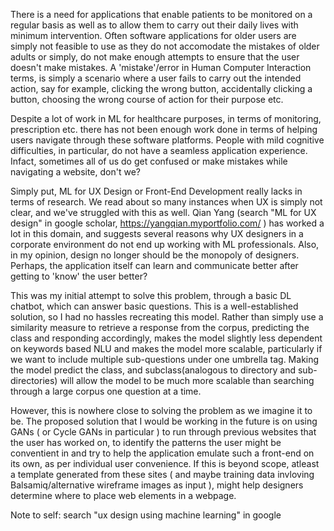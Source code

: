 There is a need for applications that enable patients to be monitored on a regular basis as well as to allow them to carry out their daily lives with minimum intervention. Often software applications for older users are simply not feasible to use as they do not accomodate the mistakes of older adults or simply, do not make enough attempts to ensure that the user doesn't make mistakes. A 'mistake'/error in Human Computer Interaction terms, is simply a scenario where a user fails to carry out the intended action, say for example, clicking the wrong button, accidentally clicking a button, choosing the wrong course of action for their purpose etc. 

Despite a lot of work in ML for healthcare purposes, in terms of monitoring,  prescription etc. there has not been enough work done in terms of helping users navigate through these software platforms. People with mild cognitive difficulties, in particular, do not have a seamless application experience. Infact, sometimes all of us do get confused or make mistakes while navigating a website, don't we?

Simply put, ML for UX Design or Front-End Development really lacks in terms of research.
We read about so many instances when UX is simply not clear, and we've struggled with this as well. Qian Yang (search "ML for UX design" in google scholar, https://yangqian.myportfolio.com/ ) has worked a lot in this domain, and suggests several reasons why UX designers in a corporate environment do not end up working with ML professionals. Also, in my opinion, design no longer should be the monopoly of designers. Perhaps, the application itself can learn and communicate better after getting to 'know' the user better? 

This was my initial attempt to solve this problem, through a basic DL chatbot, which can answer basic questions. This is a well-established solution, so I had no hassles recreating this model. Rather than simply use a similarity measure to retrieve a response from the corpus, predicting the class and responding accordingly, makes the model slightly less dependent on keywords based NLU and makes the model more scalable, particularly if we want to include multiple sub-questions under one umbrella tag. Making the model predict the class, and subclass(analogous to directory and sub-directories) will allow the model to be much more scalable than searching through a large corpus one question at a time.

However, this is nowhere close to solving the problem as we imagine it to be. The proposed solution that I would be working in the future is on using GANs ( or Cycle GANs in particular ) to run through previous websites that the user has worked on, to identify the patterns the user might be conventient in and try to help the application emulate such a front-end on its own, as per individual user convenience. If this is beyond scope, atleast a template generated from these sites ( and maybe training data invloving Balsamiq/alternative wireframe images as input ), might help designers determine where to place web elements in a webpage.

Note to self: search "ux design using machine learning" in google
